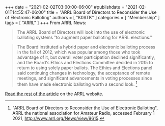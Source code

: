+++
date = "2021-02-02T03:00:00-06:00"
#publishdate = "2021-02-01T14:55:47-06:00"
title = "ARRL Board of Directors to Reconsider the Use of Electronic Balloting"
authors = [ "K0STK" ]
categories = [ "Membership" ]
tags = [ "ARRL" ]
+++
From ARRL News:

>The ARRL Board of Directors will look into the use of electronic balloting
>systems "to augment paper balloting for ARRL elections."
<!--more-->

>The Board instituted a hybrid paper and electronic balloting process
>in the fall of 2012, which was popular among those who took advantage
>of it, but overall voter participation declined significantly, and
>the Board's Ethics and Elections Committee decided in 2015 to return
>to using solely paper ballots. The Ethics and Elections panel said
>continuing changes in technology, the acceptance of remote meetings,
>and significant advancements in voting processes since them have made
>electronic balloting worth a second look. [^1]

[Read the rest of the article](http://www.arrl.org/News/view/9615) on the ARRL
website.

[^1]: "ARRL Board of Directors to Reconsider the Use of Electronic Balloting", ARRL the national association for Amateur Radio, accessed February 1 2021, http://www.arrl.org/News/view/9615.


